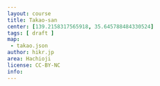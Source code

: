 ```yaml
---
layout: course
title: Takao-san
center: [139.2158317565918, 35.645788484330524]
tags: [ draft ]
map: 
 - takao.json
author: hikr.jp
area: Hachioji
license: CC-BY-NC
info:
---
```

